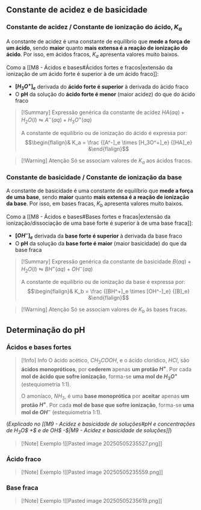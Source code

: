 ## Constante de acidez e de basicidade
### Constante de acidez / Constante de ionização do ácido, $K_a$
A constante de acidez é uma constante de equilíbrio que **mede a força de um ácido**, sendo **maior** quanto **mais extensa é a reação de ionização do ácido**. Por isso, em ácidos fracos, $K_a$ apresenta valores muito baixos.

Como a [[M8 - Ácidos e bases#Ácidos fortes e fracos|extensão da ionização de um ácido forte é superior à de um ácido fraco]]:
- **$[H_3O^+]_e$** derivada do **ácido forte é superior** à derivada do ácido fraco
- O **pH** da solução do **ácido forte é menor** (maior acidez) do que do ácido fraco

> [!Summary] Expressão genérica da constante de acidez
>$HA (aq) + H_2O (l) \leftrightharpoons A^- (aq) + H_3O^+ (aq)$
>
>A constante de equilíbrio ou de ionização do ácido é expressa por:
>$$\begin{flalign}& K_a = \frac {[A^-]_e \times [H_3O^+]_e} {[HA]_e} &\end{flalign}$$

>[!Warning] Atenção
>Só se associam valores de $K_a$ aos ácidos fracos.

### Constante de basicidade / Constante de ionização da base
A constante de basicidade é uma constante de equilíbrio que **mede a força de uma base**, sendo **maior** quanto **mais extensa é a reação de ionização da base**. Por isso, em bases fracas, $K_b$ apresenta valores muito baixos.

Como a [[M8 - Ácidos e bases#Bases fortes e fracas|extensão da ionização/dissociação de uma base forte é superior à de uma base fraca]]:
- **$[OH^-]_e$** derivada da **base forte é superior** à derivada da base fraco
- O **pH** da solução da **base forte é maior** (maior basicidade) do que da base fraca

> [!Summary] Expressão genérica da constante de basicidade
>$B (aq) + H_2O (l) \leftrightharpoons BH^+ (aq) + OH^- (aq)$
>
>A constante de equilíbrio ou de ionização da base é expressa por:
>$$\begin{flalign}& K_b = \frac {[BH^+]_e \times [OH^-]_e} {[B]_e} &\end{flalign}$$

>[!Warning] Atenção
>Só se associam valores de $K_b$ às bases fracas.

## Determinação do pH
### Ácidos e bases fortes
>[!Info] Info
>O ácido acético, $CH_3COOH$, e o ácido clorídico, $HCl$, são **ácidos monopróticos**, por **cederem** apenas **um protão $H^+$**.
>Por cada **mol de ácido que sofre ionização**, forma-se **uma mol de $H_3O^+$** (estequiometria 1:1).
>
>O amoníaco, $NH_3$, é uma **base monoprótica** por **aceitar** apenas **um protão $H^+$**.
>Por cada **mol de base que sofre ionização**, forma-se **uma mol de $OH^-$** (estequiometria 1:1).

(*Explicado no [[M9 - Acidez e basicidade de soluções#pH e concentrações de H$_3$O$ +$ e de OH$ -$|M9 - Acidez e basicidade de soluções]]*)

>[!Note] Exemplo
>![[Pasted image 20250505235527.png]]
### Ácido fraco
>[!Note] Exemplo
>![[Pasted image 20250505235559.png]]

### Base fraca
>[!Note] Exemplo
>![[Pasted image 20250505235619.png]]